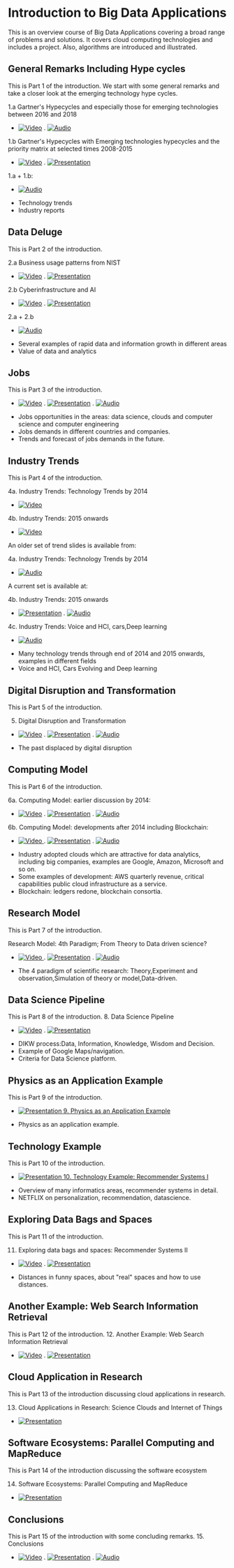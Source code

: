 # Introduction to Big Data Applications

This is an overview course of Big Data Applications covering a broad
range of problems and solutions. It covers cloud computing
technologies and includes a project. Also, algorithms are introduced
and illustrated.

## General Remarks Including Hype cycles

This is Part 1 of the introduction. We start with some general remarks and 
take a closer look at the emerging technology hype cycles. 

1.a Gartner's Hypecycles and especially those for emerging technologies between 2016 and 2018

* [![Video](images/video.png)](https://drive.google.com/file/d/1ITxfyu5tJReRM5KgEaPWgT3MrQiK6wD1) .
 [![Audio](images/audio.png)](https://drive.google.com/open?id=1vHd10o92iOqxW0yD35DmTWB2XxrGoXF3)

1.b Gartner's Hypecycles with Emerging technologies hypecycles and the priority matrix at selected times 2008-2015

* [![Video](images/video.png)](https://drive.google.com/open?id=1uqkUXsVAd_Nwp6nuuWyTIUQxtZZvUK1J) .
[![Presentation](images/presentation.png)](https://drive.google.com/open?id=18rzv00dUsFeVO6WdWASX6-dc6iVGBjUL)

1.a + 1.b:

* [![Audio](images/audio.png)](https://drive.google.com/open?id=1vUxKfC4sQUcEZ7O6H8YCbKV5yDoboedH)


- Technology trends
- Industry reports

## Data Deluge

This is Part 2 of the introduction.

2.a Business usage patterns from NIST

* [![Video](images/video.png)](https://drive.google.com/open?id=1WMPvAsfESLy3X94SVZjfUlSUplJPYVXA) .
[![Presentation](images/presentation.png)](https://drive.google.com/open?id=1NfWW9yBbqHlJWfrCTuRm_9oPICZtFmuL)

2.b Cyberinfrastructure and AI

* [![Video](images/video.png)](https://drive.google.com/open?id=1NiyanWoXXPpNGilutPpFBLqFNE948taS) .
[![Presentation](images/presentation.png)](https://drive.google.com/open?id=1Qp-iQp2ejbFEOnVDPN7LoaqSGYcEdF1P)

 2.a + 2.b
 
* [![Audio](images/audio.png)](https://drive.google.com/open?id=1CNZtR1yzNfJ3ezapZbEQl15dEcSPRO-M)


- Several examples of rapid data and information growth in different areas
- Value of data and analytics

## Jobs

This is Part 3 of the introduction.

* [![Video](images/video.png)](https://drive.google.com/open?id=1tMKNKWa71HZSk9jLNw8jUws9-JlldqZ0) .
[![Presentation](images/presentation.png)](https://drive.google.com/open?id=1XDookVsbusK5O-_cXMtslZPuQY65_eB) .
[![Audio](images/audio.png)](https://drive.google.com/open?id=1B4HioBXvUdj4A4LG7roCPd_KU-njzg6R)


- Jobs opportunities in the areas: data science, clouds and computer science and computer engineering
- Jobs demands in different countries and companies.
- Trends and forecast of jobs demands in the future.

## Industry Trends

This is Part 4 of the introduction.

4a. Industry Trends: Technology Trends by 2014

* [![Video](images/video.png)](https://drive.google.com/open?id=1XzLGhioe3jdtuQo1V7d_B3syH00tbHSH)

4b. Industry Trends: 2015 onwards
 
* [![Video](images/video.png)](https://drive.google.com/open?id=18AzztLK0OEgej1g9Gv0jMvMkHIj4REnM)


An older set of trend slides is available from:

4a. Industry Trends: Technology Trends by 2014

* [![Audio](images/audio.png) ](https://drive.google.com/open?id=144EUUWDjB7KSf2F-lGx83DOxx45eZiVm)


A current set is available at:

 4b. Industry Trends: 2015 onwards
 
* [![Presentation](images/presentation.png)](https://drive.google.com/open?id=19IzviYqq92YkvbuPnNoejbOeeLCGtfBi) .
[![Audio](images/audio.png)](https://drive.google.com/open?id=1UAYnU6Zy6yhliYk0JGJlf3FsNLUFxBP9)

4c. Industry Trends: Voice and HCI, cars,Deep learning

* [![Audio](images/audio.png)](https://drive.google.com/open?id=1ZAnywdhKqiGpaRtEdcwyEnFWaFt9Mc8u)


- Many technology trends through end of 2014 and 2015 onwards, examples in different fields
- Voice and HCI, Cars Evolving and Deep learning 

## Digital Disruption and Transformation

This is Part 5 of the introduction.

5. Digital Disruption and Transformation 

* [![Video](images/video.png)](https://drive.google.com/open?id=1Wo0pf0H_kQNwau6hTO9MccFdx4zHhV-5) .
[![Presentation](images/presentation.png)](https://drive.google.com/open?id=1aNCfuUm40vuWdqiEjezWesz9SMI23qxZ) .
[![Audio](images/audio.png)](https://drive.google.com/open?id=1c20hiORYqhcxy1vllKswyCPunFN_njuv)

- The past displaced by digital disruption

## Computing Model

This is Part 6 of the introduction.

6a. Computing Model: earlier discussion by 2014:

* [![Video](images/video.png)](https://drive.google.com/open?id=1Sqfo3sGOig7S7QVqGj3mP6uY8UwP1fVk) .
[![Presentation](images/presentation.png)](https://drive.google.com/open?id=1IB3slfjTH-ygTNbQHhBQGqDdT9fpdYYp) .
[![Audio](images/audio.png)](https://drive.google.com/open?id=11FDYMV_ySAHQEY5YFlVrFzCoEUbnpWNr)


6b.  Computing Model: developments after 2014 including Blockchain:

* [![Video](images/video.png) ](https://drive.google.com/open?id=1M8wrsLawFnbyBhAAgWS_fulgzMSIAz3P) .
[![Presentation](images/presentation.png)](https://drive.google.com/open?id=1SZ1a0ffVWaOmIF5YvXCARjJ-x4SX4JNb) .
[![Audio](images/audio.png)](https://drive.google.com/open?id=1QRqdzfYmoPT6qkJYMe_zSlx_tKkpAF9G)


- Industry adopted clouds which are attractive for data analytics, including big companies, examples are Google, Amazon, Microsoft and so on.
- Some examples of development: AWS quarterly revenue, critical capabilities public cloud infrastructure as a service.
- Blockchain: ledgers redone, blockchain consortia.

## Research Model 

This is Part 7 of the introduction.

Research Model: 4th Paradigm; From Theory to Data driven science?

* [![Video](images/video.png) ](https://drive.google.com/open?id=1eBS5tWafVDnGCUtRsTP2l1fFMITwjn1D) .
[![Presentation](images/presentation.png)](https://drive.google.com/open?id=1YBItIADnIZr1wLkYBWWtxsLgVg_9lgoO) .
[![Audio](images/audio.png)](https://drive.google.com/open?id=1NSZwndS7DrHgCuyef0KMHguNGfMawKiv)


- The 4 paradigm of scientific research: Theory,Experiment and observation,Simulation of theory or model,Data-driven.

## Data Science Pipeline 

This is Part 8 of the introduction.
8. Data Science Pipeline

* [![Video](images/video.png)](https://drive.google.com/open?id=1x9DzWBXlimMYgm7EKllNlgwqairTzN2a) .
[![Presentation](images/presentation.png)](https://drive.google.com/open?id=17rm2m1v-TaxXIYlR36gqKQqs13XumZNi)


- DIKW process:Data, Information, Knowledge, Wisdom and Decision.
- Example of Google Maps/navigation. 
- Criteria for Data Science platform.

## Physics as an Application Example 

This is Part 9 of the introduction.


* [![Presentation](images/presentation.png) 9. Physics as an Application Example](https://drive.google.com/open?id=1_qAn4LxVZ2i1k53uj47uvTKU-0T84a0O)


- Physics as an application example.

## Technology Example 

This is Part 10 of the introduction.

* [![Presentation](images/presentation.png) 10. Technology Example: Recommender Systems I](https://drive.google.com/open?id=135zSbironJ1h488CzgqF-KsZumYhyGz6)


- Overview of many informatics areas, recommender systems in detail.
- NETFLIX on personalization, recommendation, datascience.

## Exploring Data Bags and Spaces 

This is Part 11 of the introduction.

11. Exploring data bags and spaces: Recommender Systems II

* [![Video](images/video.png)](https://drive.google.com/open?id=1DlmUYwFTRHL0S_vLQqbumvRHEyicyNt7) .
[![Presentation](images/presentation.png)](https://drive.google.com/open?id=1keYELndfvM0r4DeedVLPjMY-AAvBHdns)


- Distances in funny spaces, about "real" spaces and how to use distances.

## Another Example: Web Search Information Retrieval 

This is Part 12 of the introduction.
 12. Another Example: Web Search Information Retrieval
 
* [![Video](images/video.png)](https://drive.google.com/open?id=1SGUB5kLi6Q0B7h6ZsJELAXrpWyrLaNgl) .
[![Presentation](images/presentation.png)](https://drive.google.com/open?id=1Tv5zMBxqqJOfKbNNqwgyZSAVc0WW2d9E)


## Cloud Application in Research 

This is Part 13 of the introduction discussing cloud applications in research.

13. Cloud Applications in Research: Science Clouds and Internet of Things

* [![Presentation](images/presentation.png)](https://drive.google.com/open?id=16zqsRbdmptrB14IR2iJbOLQUuQzFcm7i)


## Software Ecosystems: Parallel Computing and MapReduce 

This is Part 14 of the introduction discussing the software ecosystem

14. Software Ecosystems: Parallel Computing and MapReduce


* [![Presentation](images/presentation.png)](https://drive.google.com/open?id=1Hn6ReTxBpowvr0UihdChXZZy0Q_lnBRx)


<!--

## Opportunities at Universities 

This is Part 15 of the introduction.

[![Video](images/video.png) 15. Opportunities at Universities](https://drive.google.com/open?id=0B1YZSKYkpykjT3lCcFlkT0NSRUk)

[![Presentation](images/presentation.png) 15. Opportunities at Universities](https://drive.google.com/open?id=0B1YZSKYkpykjZ1RrZEtaSjNiS0U)

-->
 
## Conclusions

This is Part 15 of the introduction with some concluding remarks.
 15. Conclusions
 
* [![Video](images/video.png)](https://drive.google.com/open?id=1r8n-KVp2gnaamjSSsIiK5DLYi5hbAMK-) .
[![Presentation](images/presentation.png)](https://drive.google.com/open?id=1pEkhIhF1syhxY1iZX287-xc7qmBcjBkP) .
[![Audio](images/audio.png)](https://drive.google.com/open?id=1gt5ClfCnn72bWJxlnbTCAueSJ-25zBC7)









